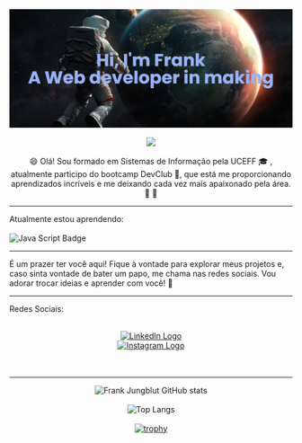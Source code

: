 <div align="center">

<img src="banner.png" alt="banner"/>

<br>

![](https://komarev.com/ghpvc/?username=frankjungblut&color=green)

</div>
<div align="center">
  
:smile: Olá! 
Sou formado em Sistemas de Informação pela UCEFF :mortar_board: , atualmente participo do bootcamp DevClub 🥑, que está me proporcionando aprendizados incríveis e me deixando cada vez mais apaixonado pela área. :star2: :sparkling_heart:
</div>

---

Atualmente estou aprendendo:<br><br>
<img src="https://img.shields.io/badge/JavaScript-323330?style=for-the-badge&logo=javascript&logoColor=F7DF1E" alt="Java Script Badge" width="150px"/>

---

É um prazer ter você aqui! Fique à vontade para explorar meus projetos e, caso sinta vontade de bater um papo, me chama nas redes sociais. Vou adorar trocar ideias e aprender com você! :rocket:

---

Redes Sociais:<br><br>

<div align="center">

<a href="www.linkedin.com/in/frank-schwertz-jungblut-462902178"><img src="https://img.shields.io/badge/LinkedIn-0A66C2.svg?style=for-the-badge&logo=LinkedIn&logoColor=white" alt="LinkedIn Logo" width="150px"/></a><br>
<a href="https://www.instagram.com/franksjungblut/"><img src="https://img.shields.io/badge/Instagram-E4405F.svg?style=for-the-badge&logo=Instagram&logoColor=white" alt="Instagram Logo" width="150px"/></a><br>
<br>
<br>

</div>

---

<div align="center">
  
![Frank Jungblut GitHub stats](https://github-readme-stats.vercel.app/api?username=frankjungblut&show_icons=true&theme=transparent)
<br>
<br>
![Top Langs](https://github-readme-stats.vercel.app/api/top-langs/?username=frankjungblut&hide_progress=true)
<br>
<br>
[![trophy](https://github-profile-trophy.vercel.app/?username=frankjungblut&theme=onedark)](https://github.com/ryo-ma/github-profile-trophy)

</div>
